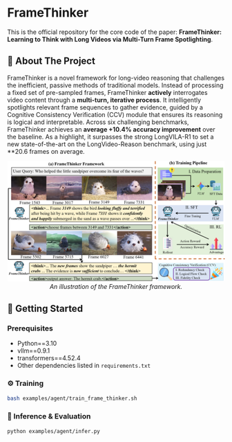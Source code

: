 # FrameThinker

This is the official repository for the core code of the paper: **FrameThinker: Learning to Think with Long Videos via Multi-Turn Frame Spotlighting**.

## 📖 About The Project

FrameThinker is a novel framework for long-video reasoning that challenges the inefficient, passive methods of traditional models. Instead of processing a fixed set of pre-sampled frames, FrameThinker **actively** interrogates video content through a **multi-turn, iterative process**. It intelligently spotlights relevant frame sequences to gather evidence, guided by a Cognitive Consistency Verification (CCV) module that ensures its reasoning is logical and interpretable. Across six challenging benchmarks, FrameThinker achieves an **average +10.4% accuracy improvement** over the baseline. As a highlight, it surpasses the strong LongVILA-R1 to set a new state-of-the-art on the LongVideo-Reason benchmark, using just **20.6 frames on average.

<p align="center">
  <img src="assets/Flow Chart.png" width="800" alt="FrameThinker Framework">
  <br>
  <em>An illustration of the FrameThinker framework.</em>
</p>

## 🚀 Getting Started

### Prerequisites

*   Python==3.10
*   vllm==0.9.1
*   transformers==4.52.4
*   Other dependencies listed in `requirements.txt`

### ⚙️ Training

```bash
bash examples/agent/train_frame_thinker.sh
```

### 🚀 Inference & Evaluation

```bash
python examples/agent/infer.py 
```
